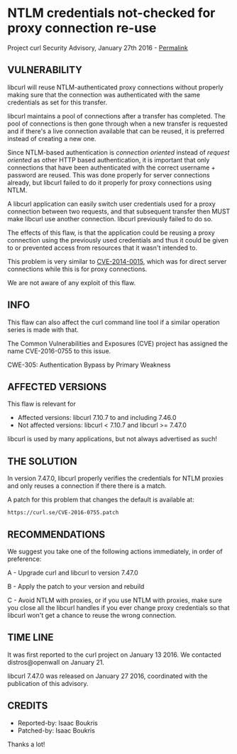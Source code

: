 NTLM credentials not-checked for proxy connection re-use
========================================================

Project curl Security Advisory, January 27th 2016 -
[Permalink](https://curl.se/docs/CVE-2016-0755.html)

VULNERABILITY
-------------

libcurl will reuse NTLM-authenticated proxy connections without properly
making sure that the connection was authenticated with the same credentials as
set for this transfer.

libcurl maintains a pool of connections after a transfer has completed. The
pool of connections is then gone through when a new transfer is requested and
if there's a live connection available that can be reused, it is preferred
instead of creating a new one.

Since NTLM-based authentication is *connection oriented* instead of *request
oriented* as other HTTP based authentication, it is important that only
connections that have been authenticated with the correct username + password
are reused. This was done properly for server connections already, but libcurl
failed to do it properly for proxy connections using NTLM.

A libcurl application can easily switch user credentials used for a proxy
connection between two requests, and that subsequent transfer then MUST make
libcurl use another connection. libcurl previously failed to do so.

The effects of this flaw, is that the application could be reusing a proxy
connection using the previously used credentials and thus it could be given to
or prevented access from resources that it wasn't intended to.

This problem is very similar to
[CVE-2014-0015](https://curl.se/docs/CVE-2014-0015.html), which was for
direct server connections while this is for proxy connections.

We are not aware of any exploit of this flaw.

INFO
----

This flaw can also affect the curl command line tool if a similar operation
series is made with that.

The Common Vulnerabilities and Exposures (CVE) project has assigned the name
CVE-2016-0755 to this issue.

CWE-305: Authentication Bypass by Primary Weakness

AFFECTED VERSIONS
-----------------

This flaw is relevant for

- Affected versions: libcurl 7.10.7 to and including 7.46.0
- Not affected versions: libcurl < 7.10.7 and libcurl >= 7.47.0

libcurl is used by many applications, but not always advertised as such!

THE SOLUTION
------------

In version 7.47.0, libcurl properly verifies the credentials for NTLM proxies
and only reuses a connection if there there is a match.

A patch for this problem that changes the default is available at:

    https://curl.se/CVE-2016-0755.patch

RECOMMENDATIONS
---------------

We suggest you take one of the following actions immediately, in order of
preference:

 A - Upgrade curl and libcurl to version 7.47.0

 B - Apply the patch to your version and rebuild

 C - Avoid NTLM with proxies, or if you use NTLM with proxies, make sure you
     close all the libcurl handles if you ever change proxy credentials so that
     libcurl won't get a chance to reuse the wrong connection.

TIME LINE
---------

It was first reported to the curl project on January 13 2016. We contacted
distros@openwall on January 21.

libcurl 7.47.0 was released on January 27 2016, coordinated with the
publication of this advisory.

CREDITS
-------

- Reported-by: Isaac Boukris
- Patched-by: Isaac Boukris

Thanks a lot!
